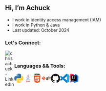## Hi, I’m Achuck
- I work in identity access management (IAM)
- I work in Python & Java 
- Last updated: October 2024

### Let's Connect:
[<img align="left" alt="chrisachuck - LinkedIn" width="30px" src="https://cdn.jsdelivr.net/npm/simple-icons@v3/icons/linkedin.svg" />][linkedin]
</br>
### Languages && Tools:
<img align="left" alt="Python" width="30px" src="https://github.com/cachuck/CS61BL-Personal/blob/08e4627508710597fec7d74299240156b9807fd0/pythonlogo.png" />
<img align="left" alt="Java" width="30px" src="https://github.com/cachuck/CS61BL-Personal/blob/08e4627508710597fec7d74299240156b9807fd0/javalogo.png" />
<img align="left" alt="HTML5" width="30px" src="https://raw.githubusercontent.com/github/explore/80688e429a7d4ef2fca1e82350fe8e3517d3494d/topics/html/html.png" />
<img align="left" alt="Git" width="30px" src="https://raw.githubusercontent.com/github/explore/80688e429a7d4ef2fca1e82350fe8e3517d3494d/topics/git/git.png" />
<img align="left" alt="GitHub" width="30px" src="https://raw.githubusercontent.com/github/explore/78df643247d429f6cc873026c0622819ad797942/topics/github/github.png" />
<img align="left" alt="Visual Studio Code" width="30px" src="https://raw.githubusercontent.com/github/explore/80688e429a7d4ef2fca1e82350fe8e3517d3494d/topics/visual-studio-code/visual-studio-code.png" />
<img align="left" alt="IntelliJ IDEA" width="30px" src="https://github.com/cachuck/CS61BL-Personal/blob/d89987765a003347922b8ce0afad8242798f9956/icon-intellij-idea.png" />

<!---
cachuck/cachuck is a ✨ special ✨ repository because its `README.md` (this file) appears on your GitHub profile.
You can click the Preview link to take a look at your changes.
--->
[linkedin]: https://www.linkedin.com/in/chrisachuck/
